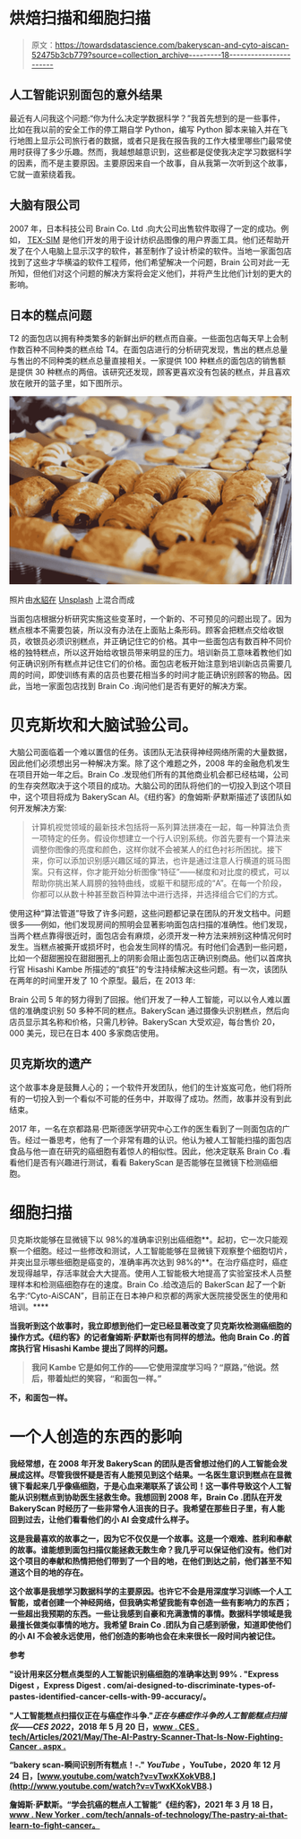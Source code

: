 # 烘焙扫描和细胞扫描

> 原文：<https://towardsdatascience.com/bakeryscan-and-cyto-aiscan-52475b3cb779?source=collection_archive---------18----------------------->

## 人工智能识别面包的意外结果

最近有人问我这个问题:“你为什么决定学数据科学？”我首先想到的是一些事件，比如在我以前的安全工作的停工期自学 Python，编写 Python 脚本来输入并在飞行地图上显示公司旅行者的数据，或者只是我在报告我的工作大楼里哪些门最常使用时获得了多少乐趣。然而，我越想越意识到，这些都是促使我决定学习数据科学的因素，而不是主要原因。主要原因来自一个故事，自从我第一次听到这个故事，它就一直萦绕着我。

## 大脑有限公司

2007 年，日本科技公司 Brain Co. Ltd .向大公司出售软件取得了一定的成功。例如， [TEX-SIM](http://corp.bb-brain.co.jp/archives/package/tex-sim) 是他们开发的用于设计纺织品图像的用户界面工具。他们还帮助开发了在个人电脑上显示汉字的软件，甚至制作了设计桥梁的软件。当地一家面包店找到了这些才华横溢的软件工程师，他们希望解决一个问题，Brain 公司对此一无所知，但他们对这个问题的解决方案将会定义他们，并将产生比他们计划的更大的影响。

## 日本的糕点问题

T2 的面包店以拥有种类繁多的新鲜出炉的糕点而自豪。一些面包店每天早上会制作数百种不同种类的糕点给 T4。在面包店进行的分析研究发现，售出的糕点总量与售出的不同种类的糕点总量直接相关。一家提供 100 种糕点的面包店的销售额是提供 30 种糕点的两倍。该研究还发现，顾客更喜欢没有包装的糕点，并且喜欢放在敞开的篮子里，如下图所示。

![](img/f6bfe5db7b2a2a20d29cad2c9fa47431.png)

照片由[水貂在](https://unsplash.com/@minkmingle?utm_source=medium&utm_medium=referral) [Unsplash](https://unsplash.com?utm_source=medium&utm_medium=referral) 上混合而成

当面包店根据分析研究实施这些变革时，一个新的、不可预见的问题出现了。因为糕点根本不需要包装，所以没有办法在上面贴上条形码。顾客会把糕点交给收银员，收银员必须识别糕点，并正确记住它的价格。其中一些面包店有数百种不同价格的独特糕点，所以这开始给收银员带来明显的压力。培训新员工意味着教他们如何正确识别所有糕点并记住它们的价格。面包店老板开始注意到培训新店员需要几周的时间，即使训练有素的店员也要花相当多的时间才能正确识别顾客的物品。因此，当地一家面包店找到 Brain Co .询问他们是否有更好的解决方案。

# 贝克斯坎和大脑试验公司。

大脑公司面临着一个难以置信的任务。该团队无法获得神经网络所需的大量数据，因此他们必须想出另一种解决方案。除了这个难题之外，2008 年的金融危机发生在项目开始一年之后。Brain Co .发现他们所有的其他商业机会都已经枯竭，公司的生存突然取决于这个项目的成功。大脑公司的团队将他们的一切投入到这个项目中，这个项目将成为 BakeryScan AI。《纽约客》的詹姆斯·萨默斯描述了该团队如何开发解决方案:

> 计算机视觉领域的最新技术包括将一系列算法拼凑在一起，每一种算法负责一项特定的任务。假设你想建立一个行人识别系统。你首先要有一个算法来调整你图像的亮度和颜色，这样你就不会被某人的红色衬衫所困扰。接下来，你可以添加识别感兴趣区域的算法，也许是通过注意人行横道的斑马图案。只有这样，你才能开始分析图像“特征”——梯度和对比度的模式，可以帮助你挑出某人肩膀的独特曲线，或躯干和腿形成的“A”。在每一个阶段，你都可以从数十种甚至数百种算法中进行选择，并选择组合它们的方式。

使用这种“算法管道”导致了许多问题，这些问题都记录在团队的开发文档中。问题很多——例如，他们发现房间的照明会显著影响面包店扫描的准确性。他们发现，当两个糕点靠得很近时，面包店会有麻烦，必须开发一种方法来辨别这种情况何时发生。当糕点被撕开或损坏时，也会发生同样的情况。有时他们会遇到一些问题，比如一个甜甜圈投在甜甜圈孔上的阴影会阻止面包店正确识别商品。他们以首席执行官 Hisashi Kambe 所描述的“疯狂”的专注持续解决这些问题。有一次，该团队在两年的时间里开发了 10 个原型。最后，在 2013 年:

Brain 公司 5 年的努力得到了回报。他们开发了一种人工智能，可以以令人难以置信的准确度识别 50 多种不同的糕点。BakeryScan 通过摄像头识别糕点，然后向店员显示其名称和价格，只需几秒钟。BakeryScan 大受欢迎，每台售价 20，000 美元，现已在日本 400 多家商店使用。

## 贝克斯坎的遗产

这个故事本身是鼓舞人心的；一个软件开发团队，他们的生计岌岌可危，他们将所有的一切投入到一个看似不可能的任务中，并取得了成功。然而，故事并没有到此结束。

2017 年，一名在京都路易·巴斯德医学研究中心工作的医生看到了一则面包店的广告。经过一番思考，他有了一个非常有趣的认识。他认为被人工智能扫描的面包店食品与他一直在研究的癌细胞有着惊人的相似性。因此，他决定联系 Brain Co .看看他们是否有兴趣进行测试，看看 BakeryScan 是否能够在显微镜下检测癌细胞。

# 细胞扫描

贝克斯坎能够在显微镜下以 98%的准确率识别出癌细胞**。起初，它一次只能观察一个细胞。经过一些修改和测试，人工智能能够在显微镜下观察整个细胞切片，并突出显示哪些细胞是癌变的，准确率再次达到 98%的**。在治疗癌症时，癌症发现得越早，存活率就会大大提高。使用人工智能极大地提高了实验室技术人员整理样本和检测癌细胞存在的速度。Brain Co .给改造后的 BakerScan 起了一个新名字:“Cyto-AiSCAN”，目前正在日本神户和京都的两家大医院接受医生的使用和培训。****

****当我听到这个故事时，我立即想到他们一定已经显著改变了贝克斯坎检测癌细胞的操作方式。《纽约客》的记者詹姆斯·萨默斯也有同样的想法。他向 Brain Co .的首席执行官 Hisashi Kambe 提出了同样的问题。****

> ****我问 Kambe 它是如何工作的——它使用深度学习吗？“原路，”他说。然后，带着灿烂的笑容，“和面包一样。”****

****不，和面包一样。****

# ****一个人创造的东西的影响****

****我经常想，在 2008 年开发 BakeryScan 的团队是否曾想过他们的人工智能会发展成这样。尽管我很怀疑是否有人能预见到这个结果。一名医生意识到糕点在显微镜下看起来几乎像癌细胞，于是心血来潮联系了该公司！这一事件导致这个人工智能从识别糕点到协助医生拯救生命。我想回到 2008 年，Brain Co .团队在开发 BakeryScan 时经历了一些非常令人沮丧的日子。我希望在那些日子里，有人能回到过去，让他们看看他们的小 AI 会变成什么样子。****

****这是我最喜欢的故事之一，因为它不仅仅是一个故事。这是一个艰难、胜利和奉献的故事。谁能想到面包扫描仪能拯救无数生命？我几乎可以保证他们没有。他们对这个项目的奉献和热情把他们带到了一个目的地，在他们到达之前，他们甚至不知道这个目的地的存在。****

****这个故事是我想学习数据科学的主要原因。也许它不会是用深度学习训练一个人工智能，或者创建一个神经网络，但我确实希望我能有幸创造一些有影响力的东西；一些超出我预期的东西。一些让我感到自豪和充满激情的事情。数据科学领域是我最擅长做类似事情的地方。我希望 Brain Co .团队为自己感到骄傲，知道即使他们的小 AI 不会被永远使用，他们创造的影响也会在未来很长一段时间内被记住。****

****参考****

****"设计用来区分糕点类型的人工智能识别癌细胞的准确率达到 99% . "Express Digest ，Express Digest . com/ai-designed-to-discriminate-types-of-pastes-identified-cancer-cells-with-99-accuracy/。****

****"人工智能糕点扫描仪正在与癌症作斗争."*正在与癌症作斗争的人工智能糕点扫描仪——CES 2022*，2018 年 5 月 20 日，[www . CES . tech/Articles/2021/May/The-AI-Pastry-Scanner-That-Is-Now-Fighting-Cancer . aspx .](http://www.ces.tech/Articles/2021/May/The-AI-Pastry-Scanner-That-Is-Now-Fighting-Cancer.aspx.)****

****“bakery scan-瞬间识别所有糕点！-." *YouTube* ，YouTube，2020 年 12 月 24 日，[www.youtube.com/watch?v=vTwxKXokVB8.](http://www.youtube.com/watch?v=vTwxKXokVB8.)****

****詹姆斯·萨默斯。“学会抗癌的糕点人工智能”《纽约客》，2021 年 3 月 18 日，[www . New Yorker . com/tech/annals-of-technology/The-pastry-ai-that-learn-to-fight-cancer。](http://www.newyorker.com/tech/annals-of-technology/the-pastry-ai-that-learned-to-fight-cancer.)****